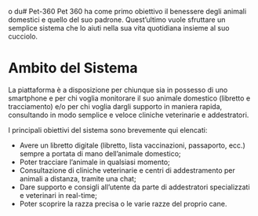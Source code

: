 o du# Pet-360
Pet 360 ha come primo obiettivo il benessere degli animali domestici e quello del suo padrone. Quest’ultimo vuole sfruttare un semplice sistema che lo aiuti nella sua vita quotidiana insieme al suo cucciolo. 

# Ambito del Sistema
La piattaforma è a disposizione per chiunque sia in possesso di uno smartphone e per chi voglia monitorare il suo animale domestico (libretto e tracciamento) e/o per chi voglia dargli supporto in maniera rapida, consultando in modo semplice e veloce cliniche veterinarie e addestratori.

I principali obiettivi del sistema sono brevemente qui elencati:
* Avere un libretto digitale (libretto, lista vaccinazioni, passaporto, ecc.) sempre a portata di mano dell’animale domestico;
* Poter tracciare l’animale in qualsiasi momento;
* Consultazione di cliniche veterinarie e centri di addestramento per animali a distanza, tramite una chat;
* Dare supporto e consigli all’utente da parte di addestratori specializzati e veterinari in real-time;
* Poter scoprire la razza precisa o le varie razze del proprio cane.
